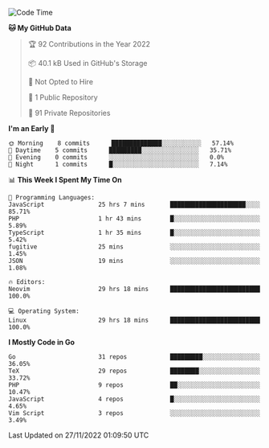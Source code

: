 
<!--START_SECTION:waka-->
![Code Time](http://img.shields.io/badge/Code%20Time-2%2C918%20hrs%2056%20mins-blue)

**🐱 My GitHub Data** 

> 🏆 92 Contributions in the Year 2022
 > 
> 📦 40.1 kB Used in GitHub's Storage 
 > 
> 🚫 Not Opted to Hire
 > 
> 📜 1 Public Repository 
 > 
> 🔑 91 Private Repositories  
 > 
**I'm an Early 🐤** 

```text
🌞 Morning    8 commits      ██████████████░░░░░░░░░░░   57.14% 
🌆 Daytime    5 commits      █████████░░░░░░░░░░░░░░░░   35.71% 
🌃 Evening    0 commits      ░░░░░░░░░░░░░░░░░░░░░░░░░   0.0% 
🌙 Night      1 commits      █░░░░░░░░░░░░░░░░░░░░░░░░   7.14%

```


📊 **This Week I Spent My Time On** 

```text
💬 Programming Languages: 
JavaScript               25 hrs 7 mins       █████████████████████░░░░   85.71% 
PHP                      1 hr 43 mins        █░░░░░░░░░░░░░░░░░░░░░░░░   5.89% 
TypeScript               1 hr 35 mins        █░░░░░░░░░░░░░░░░░░░░░░░░   5.42% 
fugitive                 25 mins             ░░░░░░░░░░░░░░░░░░░░░░░░░   1.45% 
JSON                     19 mins             ░░░░░░░░░░░░░░░░░░░░░░░░░   1.08%

🔥 Editors: 
Neovim                   29 hrs 18 mins      █████████████████████████   100.0%

💻 Operating System: 
Linux                    29 hrs 18 mins      █████████████████████████   100.0%

```

**I Mostly Code in Go** 

```text
Go                       31 repos            █████████░░░░░░░░░░░░░░░░   36.05% 
TeX                      29 repos            ████████░░░░░░░░░░░░░░░░░   33.72% 
PHP                      9 repos             ██░░░░░░░░░░░░░░░░░░░░░░░   10.47% 
JavaScript               4 repos             █░░░░░░░░░░░░░░░░░░░░░░░░   4.65% 
Vim Script               3 repos             ░░░░░░░░░░░░░░░░░░░░░░░░░   3.49%

```



 Last Updated on 27/11/2022 01:09:50 UTC
<!--END_SECTION:waka-->
